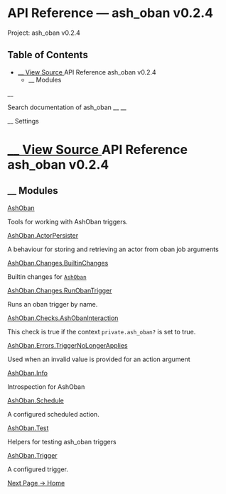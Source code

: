 # API Reference — ash_oban v0.2.4

Project: ash_oban v0.2.4

## Table of Contents

- [ __ View Source ](external_link) API Reference ash_oban v0.2.4
  - __ Modules

__

Search documentation of ash_oban __ __

__ Settings

#  [ __ View Source ](external_link) API Reference ash_oban v0.2.4

##  __ Modules

[AshOban](external_link)

Tools for working with AshOban triggers.

[AshOban.ActorPersister](external_link)

A behaviour for storing and retrieving an actor from oban job arguments

[AshOban.Changes.BuiltinChanges](external_link)

Builtin changes for [`AshOban`](external_link)

[AshOban.Changes.RunObanTrigger](external_link)

Runs an oban trigger by name.

[AshOban.Checks.AshObanInteraction](external_link)

This check is true if the context `private.ash_oban?` is set to true.

[AshOban.Errors.TriggerNoLongerApplies](external_link)

Used when an invalid value is provided for an action argument

[AshOban.Info](external_link)

Introspection for AshOban

[AshOban.Schedule](external_link)

A configured scheduled action.

[AshOban.Test](external_link)

Helpers for testing ash_oban triggers

[AshOban.Trigger](external_link)

A configured trigger.

[ Next Page →  Home  ](external_link)
